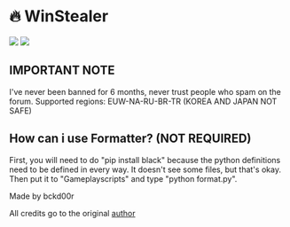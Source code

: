# 🔥 WinStealer

<img src="https://flat.badgen.net/badge/RIOT/Undetected./green?icon=terminal">  
<img src="https://flat.badgen.net/badge/RIOT/BANS: 0/red?icon=terminal">

## IMPORTANT NOTE
I've never been banned for 6 months, never trust people who spam on the forum.
Supported regions: EUW-NA-RU-BR-TR (KOREA AND JAPAN NOT SAFE)

## How can i use Formatter? (NOT REQUIRED)

First, you will need to do "pip install black" because the python definitions need to be defined in every way. It doesn't see some files, but that's okay. Then put it to "Gameplayscripts" and type "python format.py".

Made by bckd00r

All credits go to the original [author](https://github.com/CNLouisLiu/LViewLoL)
